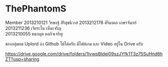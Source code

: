 # ThePhantomS

Member
 2013210121  วีรพงฐ์ สิริสุขนิวาส
 2013212176  ศิริมงคล  เกษรจันทร์    
 2013211236  เจียระไน  เห็นเจริญ    
 2013210055  ธนกฤต หอกิจเจริญ       

ของกลุ่มผม Uplord ลง Github ไม่ได้ครับ
มีไฟล์เกม และ Video อยู่ใน Drive ครับ

https://drive.google.com/drive/folders/1IvwpBldei09szJYfk1T3z75SuHnd6hZT?usp=sharing
